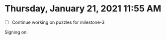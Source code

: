 # Thursday, January 21, 2021 11:55 AM

- [ ] Continue working on puzzles for milestone-3

Signing on. 

